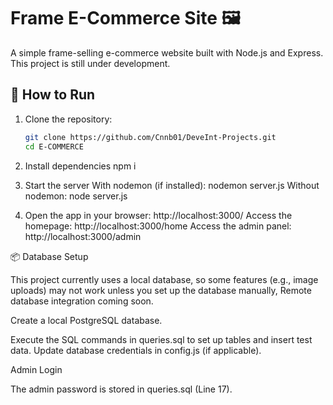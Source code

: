 # Frame E-Commerce Site 🖼️  
A simple frame-selling e-commerce website built with Node.js and Express. This project is still under development.

## 🚀 How to Run  
1. Clone the repository:  
   ```sh
   git clone https://github.com/Cnnb01/DeveInt-Projects.git
   cd E-COMMERCE

2. Install dependencies
   npm i

3. Start the server
With nodemon (if installed): nodemon server.js
Without nodemon: node server.js

4. Open the app in your browser:
http://localhost:3000/
Access the homepage: http://localhost:3000/home
Access the admin panel: http://localhost:3000/admin

📦 Database Setup

This project currently uses a local database, so some features (e.g., image uploads) may not work unless you set up the database manually, Remote database integration coming soon.

Create a local PostgreSQL database.

Execute the SQL commands in queries.sql to set up tables and insert test data.
Update database credentials in config.js (if applicable).

Admin Login

The admin password is stored in queries.sql (Line 17).

